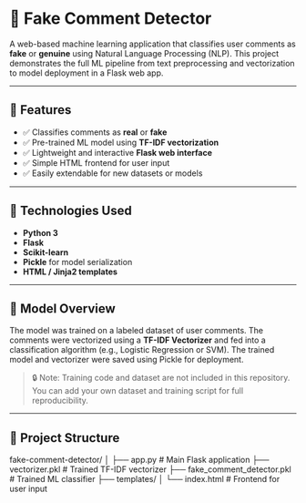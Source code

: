 # 🧠 Fake Comment Detector

A web-based machine learning application that classifies user comments as **fake** or **genuine** using Natural Language Processing (NLP). This project demonstrates the full ML pipeline from text preprocessing and vectorization to model deployment in a Flask web app.

---

## 🚀 Features

- ✅ Classifies comments as **real** or **fake**
- ✅ Pre-trained ML model using **TF-IDF vectorization**
- ✅ Lightweight and interactive **Flask web interface**
- ✅ Simple HTML frontend for user input
- ✅ Easily extendable for new datasets or models

---

## 🧠 Technologies Used

- **Python 3**
- **Flask**
- **Scikit-learn**
- **Pickle** for model serialization
- **HTML / Jinja2 templates**

---

## 🧪 Model Overview

The model was trained on a labeled dataset of user comments. The comments were vectorized using a **TF-IDF Vectorizer** and fed into a classification algorithm (e.g., Logistic Regression or SVM). The trained model and vectorizer were saved using Pickle for deployment.

> 🔒 Note: Training code and dataset are not included in this repository. You can add your own dataset and training script for full reproducibility.

---

## 📁 Project Structure
fake-comment-detector/
│
├── app.py # Main Flask application
├── vectorizer.pkl # Trained TF-IDF vectorizer
├── fake_comment_detector.pkl # Trained ML classifier
├── templates/
│ └── index.html # Frontend for user input
